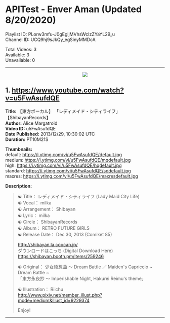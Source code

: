 # **APITest** - Enver Aman (Updated 8/20/2020)

Playlist ID: PLorw3mfu-J0gEgljMVhsWcIzZYaYL29_u  
Channel ID: UCQ9hj9sJkQy_egSinyMMDcA  

Total Videos: 3  
Available: 3  
Unavailable: 0  

---

<center>
<img src = "https://i.ytimg.com/vi/u5FwAsufdQE/maxresdefault.jpg">
</center>

## **1.** https://www.youtube.com/watch?v=u5FwAsufdQE

**Title:** 【東方ボーカル】 「レディメイド・シティライフ」 【ShibayanRecords】  
**Author:** Alice Margatroid  
**Video ID:** u5FwAsufdQE  
**Date Published:** 2013/12/29, 10:30:02 UTC  
**Duration:** PT10M21S  

**Thumbnails:**  
default: https://i.ytimg.com/vi/u5FwAsufdQE/default.jpg  
medium: https://i.ytimg.com/vi/u5FwAsufdQE/mqdefault.jpg  
high: https://i.ytimg.com/vi/u5FwAsufdQE/hqdefault.jpg  
standard: https://i.ytimg.com/vi/u5FwAsufdQE/sddefault.jpg  
maxres: https://i.ytimg.com/vi/u5FwAsufdQE/maxresdefault.jpg  

**Description:**  
> ☯ Title： レディメイド・シティライフ (Lady Maid City Life)  
☯ Vocal： milka  
☯ Arrangement： Shibayan  
☯ Lyric： milka  
☯ Circle： ShibayanRecords  
☯ Album： RETRO FUTURE GIRLS  
☯ Release Date： Dec 30, 2013 (Comiket 85)
>
>http://shibayan.la.coocan.jp/  
ダウンロードはこっち (Digital Download Here)  
https://shibayan.booth.pm/items/259246  
>
>☯ Original： 少女綺想曲 ～ Dream Battle ／ Maiden's Capriccio ~ Dream Battle ~  
「東方永夜抄 ～ Imperishable Night, Hakurei Reimu's theme」  
>
>☯ Illustration： Riichu  
http://www.pixiv.net/member_illust.php?mode=medium&illust_id=9229374  
>
>Enjoy!

---
